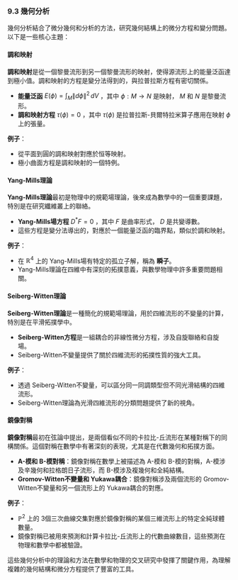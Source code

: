 ### 9.3 幾何分析

幾何分析結合了微分幾何和分析的方法，研究幾何結構上的微分方程和變分問題。以下是一些核心主題：

#### 調和映射

**調和映射**是從一個黎曼流形到另一個黎曼流形的映射，使得源流形上的能量泛函達到極小值。調和映射的方程是變分法得到的，與拉普拉斯方程有密切關係。

- **能量泛函**  $`E(\phi) = \int_M \| d\phi \|^2 \, dV`$ ，其中  $`\phi: M \to N`$  是映射， $`M`$  和  $`N`$  是黎曼流形。
- **調和映射方程**  $`\tau(\phi) = 0`$ ，其中  $`\tau(\phi)`$  是拉普拉斯-貝爾特拉米算子應用在映射  $`\phi`$  上的張量。

**例子**：
- 從平面到圓的調和映射對應於恒等映射。
- 極小曲面方程是調和映射的一個特例。

#### Yang-Mills理論

**Yang-Mills理論**最初是物理中的規範場理論，後來成為數學中的一個重要課題，特別是在研究纖維叢上的聯絡。

- **Yang-Mills場方程**  $`D^\ast F = 0`$ ，其中  $`F`$  是曲率形式， $`D`$  是共變導數。
- 這些方程是變分法導出的，對應於一個能量泛函的臨界點，類似於調和映射。

**例子**：
- 在  $`\mathbb{R}^4`$  上的 Yang-Mills場有特定的孤立子解，稱為 **瞬子**。
- Yang-Mills理論在四維中有深刻的拓撲意義，與數學物理中許多重要問題相關。

#### Seiberg-Witten理論

**Seiberg-Witten理論**是一種簡化的規範場理論，用於四維流形的不變量的計算，特別是在平滑拓撲學中。

- **Seiberg-Witten方程**是一組耦合的非線性微分方程，涉及自旋聯絡和自旋場。
- Seiberg-Witten不變量提供了關於四維流形的拓撲性質的強大工具。

**例子**：
- 透過 Seiberg-Witten不變量，可以區分同一同調類型但不同光滑結構的四維流形。
- Seiberg-Witten理論為光滑四維流形的分類問題提供了新的視角。

#### 鏡像對稱

**鏡像對稱**最初在弦論中提出，是兩個看似不同的卡拉比-丘流形在某種對稱下的同構關係。這個對稱在數學中有著深刻的表現，尤其是在代數幾何和拓撲方面。

- **A-模和 B-模對稱**：鏡像對稱在數學上被描述為 A-模和 B-模的對稱，A-模涉及辛幾何和拉格朗日子流形，而 B-模涉及複幾何和全純結構。
- **Gromov-Witten不變量和 Yukawa耦合**：鏡像對稱涉及兩個流形的 Gromov-Witten不變量和另一個流形上的 Yukawa耦合的對應。

**例子**：
-  $`\mathbb{P}^2`$  上的 3個三次曲線交集對應於鏡像對稱的某個三維流形上的特定全純球體數量。
- 鏡像對稱已被用來預測和計算卡拉比-丘流形上的代數曲線數目，這些預測在物理和數學中都被驗證。

這些幾何分析中的理論和方法在數學和物理的交叉研究中發揮了關鍵作用，為理解複雜的幾何結構和微分方程提供了豐富的工具。
